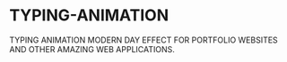 # TYPING-ANIMATION
TYPING ANIMATION MODERN DAY EFFECT FOR PORTFOLIO WEBSITES AND OTHER AMAZING WEB APPLICATIONS.
